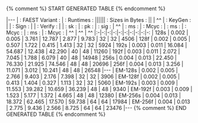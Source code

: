{% comment %}
   START GENERATED TABLE
{% endcomment %}

|---
| : FAEST Variant : |  : Runtimes :  \|\|\|\|\||  : Sizes in Bytes :  \|\|
| ^^         | : KeyGen : \| | : Sign : \| | : Verify : \| | : sk : | : pk : | : sig :
| ^^         | : ms : | : Mcyc : | : ms : | : Mcyc : | : ms : | : Mcyc : | ^^ | ^^ | ^^
|:-|-:|-:|-:|-:|-:|-:|-:|-:|-:
| 128s    | 0.002 | 0.005 |  3.761 | 12.787 |  2.877 |  9.783 | 32 | 32 |  4506
| 128f    | 0.002 | 0.005 |  0.507 |  1.722 |  0.415 |  1.413 | 32 | 32 |  5924
| 192s    | 0.003 | 0.011 | 16.084 | 54.687 | 12.438 | 42.290 | 40 | 48 | 11260
| 192f    | 0.003 | 0.011 |  2.072 |  7.045 |  1.788 |  6.079 | 40 | 48 | 14948
| 256s    | 0.004 | 0.013 | 22.450 | 76.330 | 21.925 | 74.546 | 48 | 48 | 20696
| 256f    | 0.004 | 0.013 |  3.256 | 11.071 |  3.012 | 10.241 | 48 | 48 | 26548
|---
| EM-128s | 0.002 | 0.005 |  2.766 |  9.403 |  2.176 |  7.398 | 32 | 32 |  3906
| EM-128f | 0.002 | 0.005 |  0.413 |  1.404 |  0.327 |  1.113 | 32 | 32 |  5060
| EM-192s | 0.003 | 0.009 | 11.553 | 39.282 | 10.659 | 36.239 | 48 | 48 |  9340
| EM-192f | 0.003 | 0.009 |  1.523 |  5.177 |  1.372 |  4.665 | 48 | 48 | 12380
| EM-256s | 0.004 | 0.013 | 18.372 | 62.465 | 17.570 | 59.738 | 64 | 64 | 17984
| EM-256f | 0.004 | 0.013 |  2.775 |  9.436 |  2.566 |  8.725 | 64 | 64 | 23476
|---
{% comment %}
   END GENERATED TABLE
{% endcomment %}
